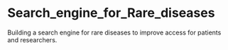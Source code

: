 # Search_engine_for_Rare_diseases
Building a search engine for rare diseases to improve access for patients and researchers.
